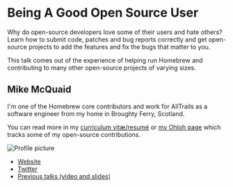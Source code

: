 # Being A Good Open Source User

Why do open-source developers love some of their users and hate others? Learn how to submit code, patches and bug reports correctly and get open-source projects to add the features and fix the bugs that matter to you.  

This talk comes out of the experience of helping run Homebrew and contributing to many other open-source projects of varying sizes.  

## Mike McQuaid

I'm one of the Homebrew core contributors and work for AllTrails as a software engineer from my home in Broughty Ferry, Scotland.  

You can read more in my [curriculum vitæ/resumé](http://mikemcquaid.com/cv/) or [my Ohloh page](http://www.ohloh.net/accounts/mikemcquaid) which tracks some of my open-source contributions.  

![Profile picture](https://raw.github.com/rubyaustralia/rubyconfau-2013-cfp/master/homebrew-a-howto/profile_picture.jpg)

- [Website](http://mikemcquaid.com)
- [Twitter](https://twitter.com/MikeMcQuaid)
- [Previous talks (video and slides)](http://mikemcquaid.com/talks/)
